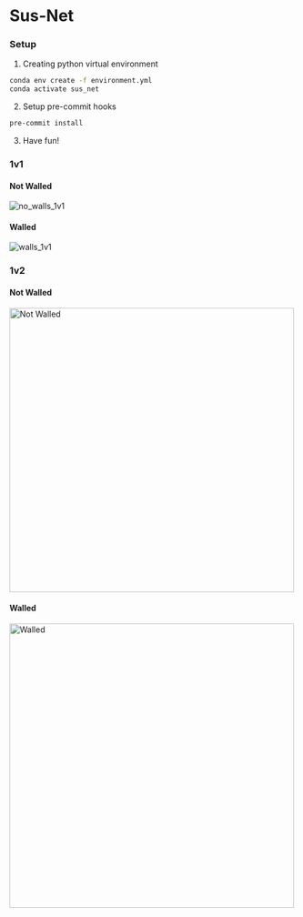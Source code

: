 # Sus-Net

### Setup

1. Creating python virtual environment

```bash
conda env create -f environment.yml
conda activate sus_net
```

2. Setup pre-commit hooks

```bash
pre-commit install
```

3. Have fun!

### 1v1

#### Not Walled

![no_walls_1v1](https://github.com/jhrudden/Sus-Net/assets/90374336/bb8b3d14-5e85-4b24-b280-6348c45f38dd)

#### Walled

![walls_1v1](https://github.com/jhrudden/Sus-Net/assets/90374336/d3795621-39e5-4abf-950e-da1c08df0b55)


### 1v2

#### Not Walled
<img src="https://github.com/jhrudden/Sus-Net/assets/90374336/d8e87499-283c-4f20-9ed4-e0a9af7080f0" width="500" height="500" alt="Not Walled">


#### Walled
<img src="https://github.com/jhrudden/Sus-Net/assets/90374336/b095a75e-1025-4252-8d2b-2eca40f99d71" width="500" height="500" alt="Walled">

